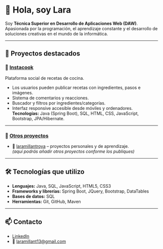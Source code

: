 
# 👋 Hola, soy Lara

Soy **Técnica Superior en Desarrollo de Aplicaciones Web (DAW)**.  
Apasionada por la programación, el aprendizaje constante y el desarrollo de soluciones creativas en el mundo de la informática.

---

## 🚀 Proyectos destacados

### 📌 [Instacook](https://github.com/lmillant28/instacook)
Plataforma social de recetas de cocina.  
- Los usuarios pueden publicar recetas con ingredientes, pasos e imágenes.  
- Sistema de comentarios y reacciones.  
- Buscador y filtros por ingredientes/categorías.  
- Interfaz responsive accesible desde móviles y ordenadores.  
**Tecnologías:** Java (Spring Boot), SQL, HTML, CSS, JavaScript, Bootstrap, JPA/Hibernate.  

---

### 📌 [Otros proyectos](https://github.com/lmillant28?tab=repositories)
- 🌱 [laramillantroya](https://github.com/lmillant28/laramillantroya) – proyectos personales y de aprendizaje.  
*(aquí podrás añadir otros proyectos conforme los publiques)*  

---

## 🛠️ Tecnologías que utilizo
- **Lenguajes:** Java, SQL, JavaScript, HTML5, CSS3  
- **Frameworks y librerías:** Spring Boot, JQuery, Bootstrap, DataTables  
- **Bases de datos:** SQL
- **Herramientas:** Git, GitHub, Maven  

---

## 📫 Contacto
- [LinkedIn](www.linkedin.com/in/lara-millán-204a6a23b)  
- 📧 laramillant13@gmail.com
